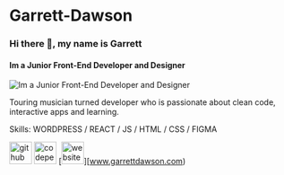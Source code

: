 # Garrett-Dawson

### Hi there 👋, my name is Garrett
#### Im a Junior Front-End Developer and Designer 
![Im a Junior Front-End Developer and Designer ](https://arturssmirnovs.github.io/github-profile-readme-generator/images/banner.png)

Touring musician turned developer who is passionate about clean code, interactive apps and learning. 

Skills: WORDPRESS / REACT / JS / HTML / CSS / FIGMA 


[<img src='https://cdn.jsdelivr.net/npm/simple-icons@3.0.1/icons/github.svg' alt='github' height='40'>](https://github.com[GarrettDawson)  [<img src='https://cdn.jsdelivr.net/npm/simple-icons@3.0.1/icons/codepen.svg' alt='codepen' height='40'>](https://codepen.io[@GarrettD11)  [<img src='https://cdn.jsdelivr.net/npm/simple-icons@3.0.1/icons/icloud.svg' alt='website' height='40'>][www.garrettdawson.com)  

